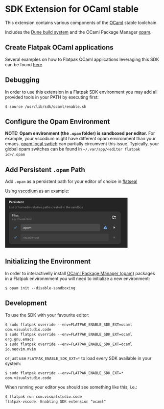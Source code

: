 # SDK Extension for OCaml stable

This extension contains various components of the [OCaml](https://ocaml.org/) stable toolchain.

Includes the [Dune build system](https://dune.build/) and the OCaml Package Manager [opam](https://opam.ocaml.org/).
## Create Flatpak OCaml applications

Several examples on how to Flatpak OCaml applications leveraging this SDK can be found [here](https://github.com/josecastillolema/flatpak-ocaml-examples).

## Debugging

In order to use this extension in a Flatpak SDK environment you may add all provided tools in your PATH by executing first:
```
$ source /usr/lib/sdk/ocaml/enable.sh
```

## Configure the Opam Environment

**NOTE: Opam environment (the `.opam` folder) is sandboxed per editor.** 
For example, your vscodium might have different opam environment than your emacs.
[opam local swtich](https://opam.ocaml.org/blog/opam-local-switches/) can partially circumvent this issue.
Typically, your global opam switches can be found in `~/.var/app/<editor flatpak id>/.opam`

## Add Persistent `.opam` Path

Add `.opam` as a persistent path for your editor of choice in [flatseal](https://flathub.org/apps/com.github.tchx84.Flatseal)

Using [vscodium](https://flathub.org/apps/com.vscodium.codium) as an example:

<img src="./img/opam-persistent-path-vscodium.png" width="400" alt="The persistent path setting in flatseal, showing a edited field with value `.opam` and a grey out uneditable field with value `.vscode-oss`"/>

## Initializing the Environment

In order to interactivelly install [OCaml Package Manager (opam)](https://opam.ocaml.org/) packages in a Flatpak environmment you will need to initialize a new environment:
```
$ opam init --disable-sandboxing
```

## Development
To use the SDK with your favourite editor:
```
$ sudo flatpak override --env=FLATPAK_ENABLE_SDK_EXT=ocaml com.visualstudio.code
$ sudo flatpak override --env=FLATPAK_ENABLE_SDK_EXT=ocaml org.gnu.emacs
$ sudo flatpak override --env=FLATPAK_ENABLE_SDK_EXT=ocaml io.neovim.nvim
```

or just use `FLATPAK_ENABLE_SDK_EXT=*` to load every SDK available in your system:
```
$ sudo flatpak override --env=FLATPAK_ENABLE_SDK_EXT=* com.visualstudio.code
```

When running your editor you should see something like this, i.e.:
```
$ flatpak run com.visualstudio.code
flatpak-vscode: Enabling SDK extension "ocaml"
```
